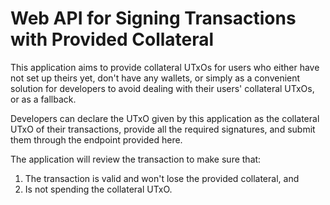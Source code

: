 # Web API for Signing Transactions with Provided Collateral

This application aims to provide collateral UTxOs for users who either have not
set up theirs yet, don't have any wallets, or simply as a convenient solution
for developers to avoid dealing with their users' collateral UTxOs, or as a
fallback.

Developers can declare the UTxO given by this application as the collateral
UTxO of their transactions, provide all the required signatures, and submit
them through the endpoint provided here.

The application will review the transaction to make sure that:
  1. The transaction is valid and won't lose the provided collateral, and
  2. Is not spending the collateral UTxO.

